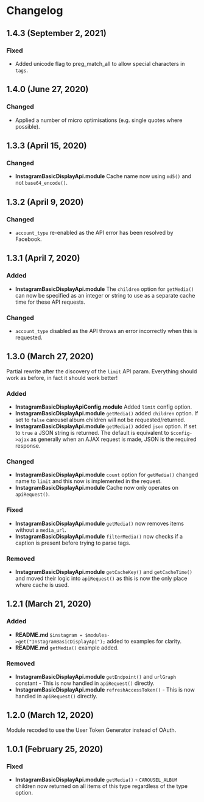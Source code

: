 # Changelog

## 1.4.3 (September 2, 2021)

### Fixed
- Added unicode flag to preg_match_all to allow special characters in `tags`.

## 1.4.0 (June 27, 2020)

### Changed
- Applied a number of micro optimisations (e.g. single quotes where possible).


## 1.3.3 (April 15, 2020)

### Changed
- **InstagramBasicDisplayApi.module** Cache name now using `md5()` and not `base64_encode()`.


## 1.3.2 (April 9, 2020)

### Changed
- `account_type` re-enabled as the API error has been resolved by Facebook.


## 1.3.1 (April 7, 2020)

### Added
- **InstagramBasicDisplayApi.module** The `children` option for `getMedia()` can now be specified as an integer or string to use as a separate cache time for these API requests.

### Changed
- `account_type` disabled as the API throws an error incorrectly when this is requested.


## 1.3.0 (March 27, 2020)
Partial rewrite after the discovery of the `limit` API param. Everything should work as before, in fact it should work better!

### Added
- **InstagramBasicDisplayApiConfig.module** Added `limit` config option.
- **InstagramBasicDisplayApi.module** `getMedia()` added `children` option. If set to `false` carousel album children will not be requested/returned.
- **InstagramBasicDisplayApi.module** `getMedia()` added `json` option. If set to `true` a JSON string is returned. The default is equivalent to `$config->ajax` as generally when an AJAX request is made, JSON is the required response.

### Changed
- **InstagramBasicDisplayApi.module** `count` option for `getMedia()` changed name to `limit` and this now is implemented in the request.
- **InstagramBasicDisplayApi.module** Cache now only operates on `apiRequest()`.

### Fixed
- **InstagramBasicDisplayApi.module** `getMedia()` now removes items without a `media_url`.
- **InstagramBasicDisplayApi.module** `filterMedia()` now checks if a caption is present before trying to parse tags.

### Removed
- **InstagramBasicDisplayApi.module** `getCacheKey()` and `getCacheTime()` and moved their logic into `apiRequest()` as this is now the only place where cache is used.


## 1.2.1 (March 21, 2020)

### Added
- **README.md** `$instagram = $modules->get("InstagramBasicDisplayApi");` added to examples for clarity.
- **README.md** `getMedia()` example added.

### Removed
- **InstagramBasicDisplayApi.module** `getEndpoint()` and `urlGraph` constant - This is now handled in `apiRequest()` directly.
- **InstagramBasicDisplayApi.module** `refreshAccessToken()` - This is now handled in `apiRequest()` directly.


## 1.2.0 (March 12, 2020)
Module recoded to use the User Token Generator instead of OAuth.


## 1.0.1 (February 25, 2020)

### Fixed
- **InstagramBasicDisplayApi.module** `getMedia()` - `CAROUSEL_ALBUM` children now returned on all items of this type regardless of the type option.
